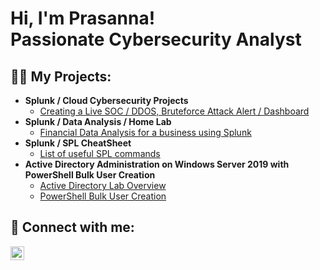 <h1>Hi, I'm Prasanna! <br/>Passionate Cybersecurity Analyst</h1>

<h2>👨‍💻 My Projects:</h2>

- <b>Splunk / Cloud Cybersecurity Projects</b>
  - [Creating a Live SOC / DDOS, Bruteforce Attack Alert / Dashboard](https://github.com/prasannashah1)
- <b>Splunk / Data Analysis / Home Lab</b>
  - [Financial Data Analysis for a business using Splunk](https://github.com/prasannashah1)
- <b>Splunk / SPL CheatSheet</b>
  - [List of useful SPL commands](https://github.com/prasannashah1)
- <b>Active Directory Administration on Windows Server 2019 with PowerShell Bulk User Creation</b>
  - [Active Directory Lab Overview](https://github.com/prasannashah1)
  - [PowerShell Bulk User Creation](https://github.com/prasannashah1)
 
<h2> 🤳 Connect with me:</h2>

[<img align="left" alt="JoshMadakor | LinkedIn" width="22px" src="https://cdn.jsdelivr.net/npm/simple-icons@v3/icons/linkedin.svg" />][linkedin]

[linkedin]: https://linkedin.com/in/prasannashah1

<!--
**prasannashah1/prasannashah1** is a ✨ _special_ ✨ repository because its `README.md` (this file) appears on your GitHub profile.

Here are some ideas to get you started:

- 🔭 I’m currently working on ...
- 🌱 I’m currently learning ...
- 👯 I’m looking to collaborate on ...
- 🤔 I’m looking for help with ...
- 💬 Ask me about ...
- 📫 How to reach me: ...
- 😄 Pronouns: ...
- ⚡ Fun fact: ...
-->
